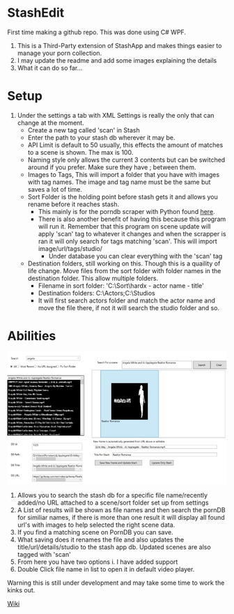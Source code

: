 # StashEdit
First time making a github repo. This was done using C# WPF.


1. This is a Third-Party extension of StashApp and makes things easier to manage your porn collection.
2. I may update the readme and add some images explaining the details
3. What it can do so far...

# Setup
1. Under the settings a tab with XML Settings is really the only that can change at the moment.
    * Create a new tag called 'scan' in Stash
    * Enter the path to your stash db wherever it may be.
    * API Limit is default to 50 usually, this effects the amount of matches to a scene is shown. The max is 100.
    * Naming style only allows the current 3 contents but can be switched around if you prefer. Make sure they have ; between them.
    * Images to Tags, This will import a folder that you have with images with tag names. The image and tag name must be the same but saves a lot of time.
    * Sort Folder is the holding point before stash gets it and allows you rename before it reaches stash. 
        * This mainly is for the porndb scraper with Python found [here](https://github.com/pierre-delecto/stash_theporndb_scraper). 
        * There is also another benefit of having this because this program will run it. Remember that this program on scene update will apply 'scan' tag to whatever it changes            and when the scrapper is ran it will only search for tags matching 'scan'. This will import image/url/tags/studio/
            * Under database you can clear everything with the 'scan' tag
    * Destination folders, still working on this. Though this is a quaility of life change. Move files from the sort folder with folder names in the destination folder. This
        allow multiple folders. 
        * Filename in sort folder: 'C:\Sort\hardx - actor name - title'
        * Destination folders: C:\Actors;C:\Studios
        * It will first search actors folder and match the actor name and move the file there, if not it will search the studio folder and so.

# Abilities

![image](https://github.com/Mfkisdo/StashEdit/blob/master/StashEdit/Images/Example1.jpg)
    
1. Allows you to search the stash db for a specific file name/recently added/no URL attached to a scene/sort folder set up from settings
2. A List of results will be shown as file names and then search the pornDB for similiar names, if there is more than one result it will display all found url's with images to help selected
  the right scene data.
3. If you find a matching scene on PornDB you can save.
4. What saving does it renames the file and also updates the title/url/details/studio to the stash app db. Updated scenes are also tagged with 'scan'
5. From here you have two options
    i. I have added support 
6. Double Click file name in list to open it in default video player.

Warning this is still under development and may take some time to work the kinks out.

[Wiki](https://github.com/Mfkisdo/StashEdit/wiki)
